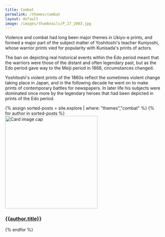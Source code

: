 ```yaml
---
title: Combat
permalink: /themes/combat
layout: default
image: /images/thumbnails/P_27_2003.jpg
---
```

Violence and combat had long been major themes in Ukiyo-e prints, and formed a major part of the subject matter of Yoshitoshi's teacher Kuniyoshi, whose warrior prints vied for popularity with Kunisada's prints of actors.

The ban on depicting real historical events within the Edo period meant that the warriors were those of the distant and often legendary past, but as the Edo period gave way to the Meiji period in 1868, circumstances changed.

Yoshitoshi's violent prints of the 1860s reflect the sometimes violent change taking place in Japan, and in the following decade he went on to make prints of contemporary battles for newspapers. In later life his subjects were dominated once more by the legendary heroes that had been depicted in prints of the Edo period.


<div class="row">
{% assign sorted-posts = site.explore | where: "themes","combat" %}
{% for author in sorted-posts  %}
<div class="col-md-4 mb-3">
  <div class="card h-100" >
    <a href="{{site.url}}{{site.baseurl}}{{ author.permalink }}" class="stretched-link">
      <img class="card-img-top" src="{{site.url}}{{site.baseurl}}{{author.image}}" alt="Card image cap" width="300" height="300"/>
    </a>
    <div class="card-body">
      <h3 class="lead mt-2">
        <a href="{{site.url}}{{site.baseurl}}{{ author.permalink }}" class="stretched-link">{{author.title}}</a>
      </h3>
    </div>
  </div>
</div>
{% endfor %}
</div>
